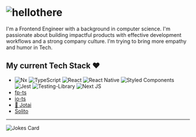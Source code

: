 # ![hellothere](https://user-images.githubusercontent.com/46252231/204129052-bb7eb2de-8582-4dea-9f78-744f4b1235e7.gif)

I'm a Frontend Engineer with a background in computer science. I'm passionate about building impactful products with effective development workflows and a strong company culture. I'm trying to bring more empathy and humor in Tech.

## My current Tech Stack ❤️
<!-- badge source: https://github.com/Ileriayo/markdown-badges -->
- ![Nx](https://img.shields.io/badge/nx-143055?style=for-the-badge&logo=nx&logoColor=white)
![TypeScript](https://img.shields.io/badge/typescript-%23007ACC.svg?style=for-the-badge&logo=typescript&logoColor=white)
![React](https://img.shields.io/badge/react-%2320232a.svg?style=for-the-badge&logo=react&logoColor=%2361DAFB)
![React Native](https://img.shields.io/badge/react_native-%2320232a.svg?style=for-the-badge&logo=react&logoColor=%2361DAFB)
![Styled Components](https://img.shields.io/badge/styled--components-DB7093?style=for-the-badge&logo=styled-components&logoColor=white)
![Jest](https://img.shields.io/badge/-jest-%23C21325?style=for-the-badge&logo=jest&logoColor=white)
![Testing-Library](https://img.shields.io/badge/-TestingLibrary-%23E33332?style=for-the-badge&logo=testing-library&logoColor=white)
![Next JS](https://img.shields.io/badge/Next-black?style=for-the-badge&logo=next.js&logoColor=white)
- [fp-ts](https://github.com/gcanti/fp-ts)
- [io-ts](https://github.com/gcanti/io-ts)
- [👻 Jotai](https://jotai.org/)
- [Solito](https://solito.dev/)
---
![Jokes Card](https://readme-jokes.vercel.app/api)
